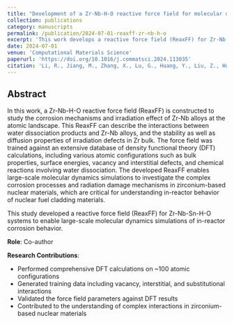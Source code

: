```yaml
---
title: "Development of a Zr-Nb-H-O reactive force field for molecular dynamics simulations of in-reactor corrosion"
collection: publications
category: manuscripts
permalink: /publication/2024-07-01-reaxff-zr-nb-h-o
excerpt: 'This work develops a reactive force field (ReaxFF) for Zr-Nb-H-O systems based on comprehensive DFT training data for molecular dynamics simulations of in-reactor corrosion.'
date: 2024-07-01
venue: 'Computational Materials Science'
paperurl: 'https://doi.org/10.1016/j.commatsci.2024.113035'
citation: 'Li, R., Jiang, M., Zhang, X., Lu, G., Huang, Y., Liu, Z., Hu, W., Wang, D., Su, X., Wei, T., Zhao, Y., & Deng, H. (2024). &quot;Development of a Zr-Nb-H-O reactive force field for molecular dynamics simulations of in-reactor corrosion.&quot; <i>Computational Materials Science</i>. DOI: 10.1016/j.commatsci.2024.113035'
---
```


## Abstract

In this work, a Zr-Nb-H-O reactive force field (ReaxFF) is constructed to study the corrosion mechanisms and irradiation effect of Zr-Nb alloys at the atomic landscape. This ReaxFF can describe the interactions between water dissociation products and Zr-Nb alloys, and the stability as well as diffusion properties of irradiation defects in Zr bulk. The force field was trained against an extensive database of density functional theory (DFT) calculations, including various atomic configurations such as bulk properties, surface energies, vacancy and interstitial defects, and chemical reactions involving water dissociation. The developed ReaxFF enables large-scale molecular dynamics simulations to investigate the complex corrosion processes and radiation damage mechanisms in zirconium-based nuclear materials, which are critical for understanding in-reactor behavior of nuclear fuel cladding materials.

This study developed a reactive force field (ReaxFF) for Zr-Nb-Sn-H-O systems to enable large-scale molecular dynamics simulations of in-reactor corrosion behavior.

**Role**: Co-author

**Research Contributions**:
- Performed comprehensive DFT calculations on ~100 atomic configurations
- Generated training data including vacancy, interstitial, and substitutional interactions
- Validated the force field parameters against DFT results
- Contributed to the understanding of complex interactions in zirconium-based nuclear materials
